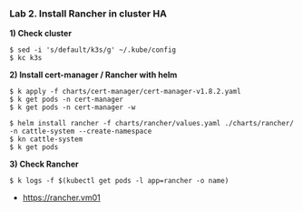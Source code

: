 ### Lab 2. Install Rancher in cluster HA

**1) Check cluster**

~~~
$ sed -i 's/default/k3s/g' ~/.kube/config
$ kc k3s
~~~

**2) Install cert-manager / Rancher with helm**

~~~
$ k apply -f charts/cert-manager/cert-manager-v1.8.2.yaml
$ k get pods -n cert-manager
$ k get pods -n cert-manager -w

$ helm install rancher -f charts/rancher/values.yaml ./charts/rancher/ -n cattle-system --create-namespace
$ kn cattle-system
$ k get pods
~~~

**3) Check Rancher**

~~~
$ k logs -f $(kubectl get pods -l app=rancher -o name)
~~~
- https://rancher.vm01

